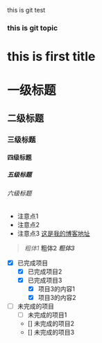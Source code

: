 ﻿this is git test
### this is git topic
# this is first title
# 一级标题
## 二级标题
### 三级标题
#### 四级标题
##### 五级标题
###### 六级标题

- 注意点1
- 注意点2
- 注意点3
[这是我的博客地址](https://myblog.com)

>*粗体1*
>**粗体2**
>***粗体3***

- [x] 已完成项目
  - [x] 已完成项目2
  - [x] 已完成项目3
    - [x] 项目3的内容1
    - [x] 项目3的内容2

- [ ] 未完成的项目
  - [ ] 未完成的项目1
  - [] 未完成的项目2
  - [] 未完成的项目3